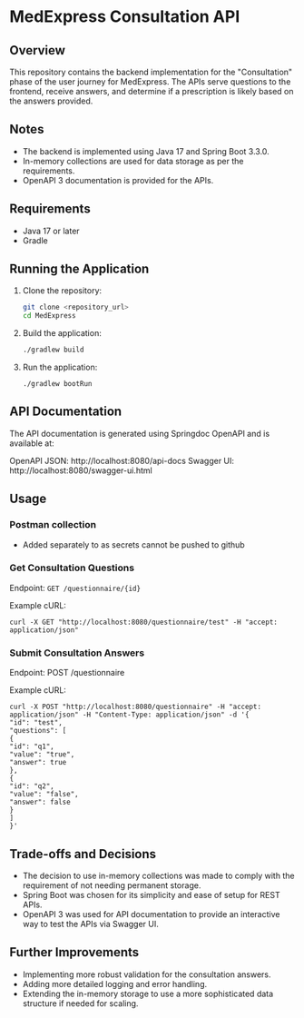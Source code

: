 # MedExpress Consultation API

## Overview

This repository contains the backend implementation for the "Consultation" phase of the user journey for MedExpress. The APIs serve questions to the frontend, receive answers, and determine if a prescription is likely based on the answers provided.

## Notes

- The backend is implemented using Java 17 and Spring Boot 3.3.0.
- In-memory collections are used for data storage as per the requirements.
- OpenAPI 3 documentation is provided for the APIs.

## Requirements

- Java 17 or later
- Gradle

## Running the Application

1. Clone the repository:
   ```sh
   git clone <repository_url>
   cd MedExpress

2. Build the application:
    ```sh
    ./gradlew build

3. Run the application:
    ```
    ./gradlew bootRun

## API Documentation

The API documentation is generated using Springdoc OpenAPI and is available at:

OpenAPI JSON: http://localhost:8080/api-docs
Swagger UI: http://localhost:8080/swagger-ui.html

## Usage

### Postman collection

- Added separately to as secrets cannot be pushed to github

### Get Consultation Questions
Endpoint: `GET /questionnaire/{id}`

Example cURL:
```
curl -X GET "http://localhost:8080/questionnaire/test" -H "accept: application/json"
```

### Submit Consultation Answers
Endpoint: POST /questionnaire

Example cURL:
```
curl -X POST "http://localhost:8080/questionnaire" -H "accept: application/json" -H "Content-Type: application/json" -d '{
"id": "test",
"questions": [
{
"id": "q1",
"value": "true",
"answer": true
},
{
"id": "q2",
"value": "false",
"answer": false
}
]
}'
```

## Trade-offs and Decisions
- The decision to use in-memory collections was made to comply with the requirement of not needing permanent storage.
- Spring Boot was chosen for its simplicity and ease of setup for REST APIs.
- OpenAPI 3 was used for API documentation to provide an interactive way to test the APIs via Swagger UI.

## Further Improvements
- Implementing more robust validation for the consultation answers.
- Adding more detailed logging and error handling.
- Extending the in-memory storage to use a more sophisticated data structure if needed for scaling.

